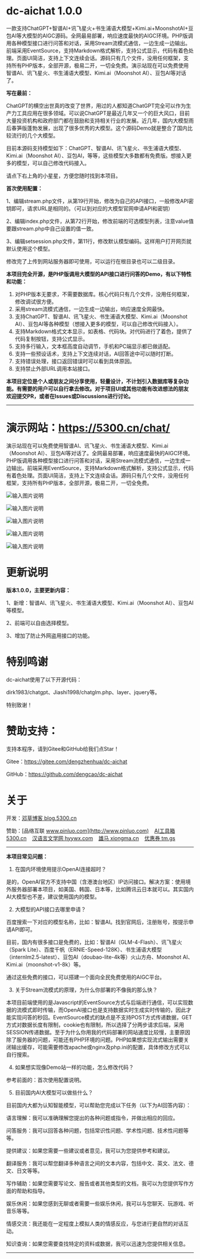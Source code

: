 # dc-aichat 1.0.0

一款支持ChatGPT+智谱AI+讯飞星火+书生浦语大模型+Kimi.ai+MoonshotAI+豆包AI等大模型的AIGC源码。全网最易部署，响应速度最快的AIGC环境。PHP版调用各种模型接口进行问答和对话，采用Stream流模式通信，一边生成一边输出。前端采用EventSource，支持Markdown格式解析，支持公式显示，代码有着色处理。页面UI简洁，支持上下文连续会话。源码只有几个文件，没用任何框架，支持所有PHP版本，全部开源，极易二开，一切全免费。演示站现在可以免费使用智谱AI、讯飞星火、书生浦语大模型、Kimi.ai（Moonshot AI）、豆包AI等对话了。

**写在最前：**

ChatGPT的横空出世真的改变了世界，用过的人都知道ChatGPT完全可以作为生产力工具应用在很多领域。可以说ChatGPT是最近几年又一个的巨大风口，目前大量投资机构和政府部门都在鼓励和支持相关行业的发展。近几年，国内大模型雨后春笋版蓬勃发展，出现了很多优秀的大模型。这个源码Demo就是整合了国内比较流行的几个大模型。

目前本源码支持模型如下：ChatGPT、智谱AI、讯飞星火、书生浦语大模型、Kimi.ai（Moonshot AI）、豆包AI，等等，这些模型大多数都有免费版。想接入更多的模型，可以自己修改代码接入。

请点下右上角的小星星，方便您随时找到本项目。

**首次使用配置：**

1、编辑stream.php文件，从第19行开始，修改为自己的API接口，一般修改API密钥即可，请求URL是相同的。（可以到对应的大模型官网申请API和密钥）

2、编辑index.php文件，从第72行开始，修改前端的可选模型列表，注意value值要跟stream.php中自己设置的值一致。

3、编辑setsession.php文件，第11行，修改默认模型编码。这样用户打开网页就默认使用这个模型。

修改完了上传到网站服务器即可使用，可以运行在根目录也可以二级目录。

**本项目完全开源，是PHP版调用大模型的API接口进行问答的Demo，有以下特性和功能：**

1. 对PHP版本无要求，不需要数据库。核心代码只有几个文件，没用任何框架，修改调试很方便。
2. 采用stream流模式通信，一边生成一边输出，响应速度全网最快。
3. 支持ChatGPT、智谱AI、讯飞星火、书生浦语大模型、Kimi.ai（Moonshot AI）、豆包AI等各种模型（想接入更多的模型，可以自己修改代码接入）。
4. 支持Markdown格式文本显示，如表格、代码块。对代码进行了着色，提供了代码复制按钮，支持公式显示。
5. 支持多行输入，文本框高度自动调节，手机和PC端显示都已做适配。
6. 支持一些预设话术，支持上下文连续对话，AI回答途中可以随时打断。
7. 支持错误处理，接口返回错误时可以看到具体原因。
8. 支持禁止外部URL调用本站接口。

**本项目定位是个人或朋友之间分享使用，轻量设计，不计划引入数据库等复杂功能。有需要的用户可以自行拿去修改。对于项目UI或其他功能有改进想法的朋友欢迎提交PR，或者在Issues或Discussions进行讨论。**

------
# 演示网站：https://5300.cn/chat/

演示站现在可以免费使用智谱AI、讯飞星火、书生浦语大模型、Kimi.ai（Moonshot AI）、豆包AI等对话了。全网最易部署，响应速度最快的AIGC环境。PHP版调用各种模型接口进行问答和对话，采用Stream流模式通信，一边生成一边输出。前端采用EventSource，支持Markdown格式解析，支持公式显示，代码有着色处理。页面UI简洁，支持上下文连续会话。源码只有几个文件，没用任何框架，支持所有PHP版本，全部开源，极易二开，一切全免费。

![输入图片说明](demo/main.png?raw=true)

![输入图片说明](demo/demo1.png?raw=true)

![输入图片说明](demo/demo2.png?raw=true)

![输入图片说明](demo/demo3.png?raw=true)

![输入图片说明](demo/demo4.png?raw=true)


# 更新说明

**版本1.0.0，主要更新内容：**

1、新增：智谱AI、讯飞星火、书生浦语大模型、Kimi.ai（Moonshot AI）、豆包AI等模型。

2、前端可以自由选择模型。

3、增加了防止外网盗用接口的功能。

# 特别鸣谢

dc-aichat使用了以下开源代码：

dirk1983/chatgpt、Jiashi1998/chatglm.php、layer、jquery等。

特别致谢！

# 赞助支持：

支持本程序，请到Gitee和GitHub给我们点Star！

Gitee：https://gitee.com/dengzhenhua/dc-aichat

GitHub：https://github.com/dengcao/dc-aichat

# 关于

开发：[邓草博客 blog.5300.cn](http://blog.5300.cn)

赞助：[品络互联 www.pinluo.com](http://www.pinluo.com)  &ensp;  [AI工具箱 5300.cn](http://5300.cn)  &ensp;  [汉语言文学网 hyywx.com](http://hyywx.com)  &ensp;  [雄马 xiongma.cn](http://xiongma.cn) &ensp;  [优惠券 tm.gs](http://tm.gs)


------
**本项目常见问题：**

1. 在国内环境使用提示OpenAI连接超时？

是的，OpenAI官方不支持中国（含港澳台地区）IP访问接口。解决方案：使用境外服务器部署本项目，如美国、韩国、日本等，比如腾讯云日本就可以。其实国内AI大模型也不差，建议使用国内的模型。

2. 大模型的API接口去哪里申请？

百度搜索一下对应的模型名称，比如：智谱AI。找到官网后，注册账号，按提示申请API即可。

目前，国内有很多接口是免费的，比如：智谱AI（GLM-4-Flash）、讯飞星火（Spark Lite）、百度千帆（ERNIE-Speed-128K）、书生浦语大模型（internlm2.5-latest）、豆包AI（doubao-lite-4k等）火山方舟、Moonshot AI、Kimi.ai（moonshot-v1-8k）等。

通过这些免费的接口，可以搭建一个面向全民免费使用的AIGC平台。

3. 关于Stream流模式的原理，为什么你部署的不像我的那么快？

本项目前端使用的是Javascript的EventSource方式与后端进行通信，可以实现数据的流模式即时传输，而OpenAI接口也是支持数据实时生成实时传输的，因此才能实现问答的秒回。EventSource模式的缺点是不支持POST方式传递数据，GET方式对数据长度有限制，cookie也有限制，所以选择了分两步请求后端，采用SESSION传递数据。至于为什么你用我的代码部署的网站速度比较慢，主要原因除了服务器的问题，可能还有PHP环境的问题。PHP如果想实现流式输出需要关闭输出缓存，可能需要修改apache或nginx及php.ini的配置，具体修改方式可以自行搜索。

4. 如果想实现像Demo站一样的功能，怎么修改代码？

参考前面的：首次使用配置说明。

5. 目前国内AI大模型可以做些什么？

目前国内大都为认知智能模型，可以帮助您完成以下任务（以下为AI回答内容）：

语言理解：我可以准确理解您提出的各种问题或指令，并做出相应的回应。

问答服务：我可以回答各种问题，包括常识性问题、学术性问题、技术性问题等等。

提供建议：如果您需要一些建议或者意见，我可以为您提供参考和建议。

翻译服务：我可以帮您翻译多种语言之间的文本内容，包括中文、英文、法文、德文、日文等等。

写作辅助：如果您需要写论文、报告或者其他类型的文档，我可以为您提供写作方面的帮助和指导。

娱乐休闲：如果您感到无聊或者需要一些娱乐休闲，我可以与您聊天、玩游戏、听音乐等等。

情感交流：我还能在一定程度上模拟人类的情感反应，与您进行更自然的对话互动。

知识查询：如果您需要查找特定的资料或数据，我可以迅速为您提供相关信息。

------
